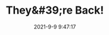 ---
"title": "They&amp;#39;re Back!"
"date": "2021-9-9 9:47:17"
"feed_name": "INDUSTRYWEEK"
"feed_website": "https://www.industryweek.com/"
"feed_rss": "https://www.industryweek.com/__rss/website-scheduled-content.xml?input=%7B%22sectionAlias%22%3A%22home%22%7D"
"link": "https://www.industryweek.com/technology-and-iiot/article/21174780/theyre-back"
"file": "_posts/2021-1-1-555bf7b2c466487429f37cf1fb8662451c1d226f.md"
"accident": "0"
"drilling": "0"
"dead": "0"
"injured": "0"
---